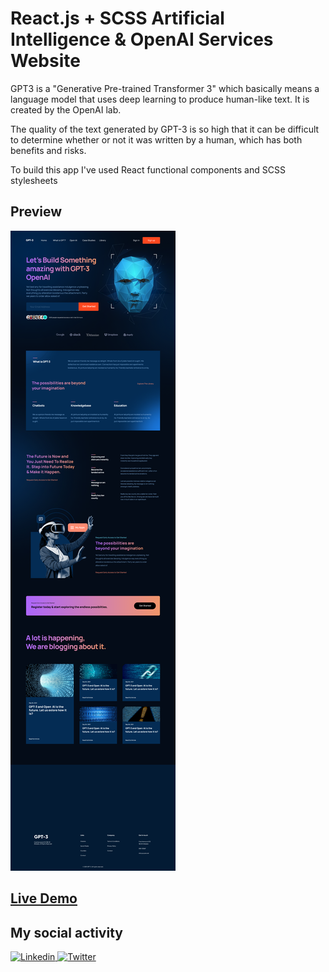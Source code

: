 # React.js + SCSS Artificial Intelligence & OpenAI Services Website

GPT3 is a "Generative Pre-trained Transformer 3" which basically means a language model that uses deep learning to produce human-like text. It is created by the OpenAI lab. 

The quality of the text generated by GPT-3 is so high that it can be difficult to determine whether or not it was written by a human, which has both benefits and risks.

To build this app I've used React functional components and SCSS stylesheets

## Preview

![preview](/src/assets/design.png)

## [Live Demo](https://620b909fe81e1c00ccfd722d--lucid-joliot-ecacfa.netlify.app)

## My social activity

<a href="https://www.linkedin.com/in/dragoshcode/">
    <img src="https://img.shields.io/badge/dragosh_gheceanu-%230077B5.svg?style=for-the-badge&logo=linkedin&logoColor=white" alt="Linkedin" />
 </a>
<a href="https://twitter.com/dragoshcode">
    <img src="https://img.shields.io/badge/-@dragoshcode-%231DA1F2.svg?style=for-the-badge&logo=Twitter&logoColor=white" alt="Twitter" />
 </a>


